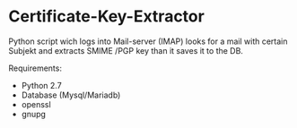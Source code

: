 # Certificate-Key-Extractor
Python script wich logs into Mail-server (IMAP) looks for a mail with certain Subjekt and extracts SMIME /PGP key than it saves it to the DB.

Requirements:
- Python 2.7
- Database (Mysql/Mariadb)
- openssl
- gnupg
